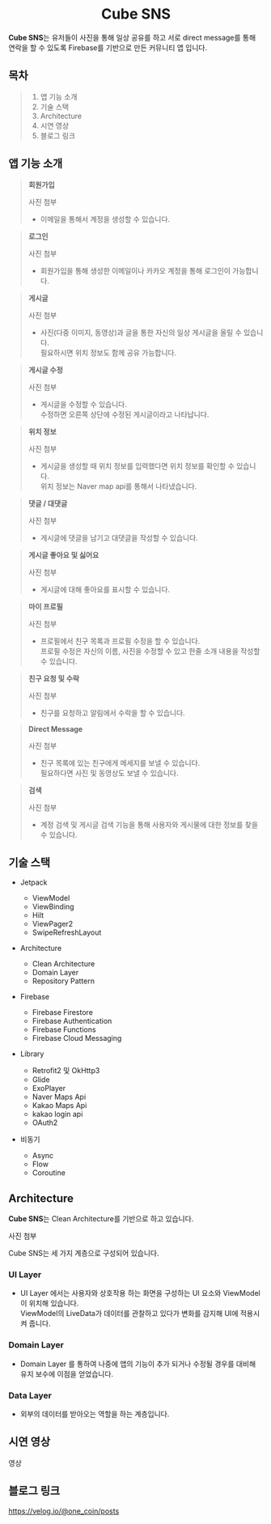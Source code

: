 # <div align="center">Cube SNS</div>

**Cube SNS**는 유저들이 사진을 통해 일상 공유를 하고 서로 direct message를 통해 연락을 할 수 있도록 Firebase를 기반으로 만든 커뮤니티 앱 입니다.

## 목차
> 1. 앱 기능 소개
> 2. 기술 스택
> 3. Architecture
> 4. 시연 영상
> 5. 블로그 링크




## 앱 기능 소개

> **회원가입**
> 
> 사진 첨부
> 
> -  이메일을 통해서 계정을 생성할 수 있습니다.


> **로그인**
> 
> 사진 첨부
> 
> -  회원가입을 통해 생성한 이메일이나 카카오 계정을 통해 로그인이 가능합니다.


> **게시글**
>
> 사진 첨부
>
> - 사진(다중 이미지, 동영상)과 글을 통한 자신의 일상 게시글을 올릴 수 있습니다. <br />필요하시면 위치 정보도 함께 공유 가능합니다.

> **게시글 수정**
>
> 사진 첨부
>
> - 게시글을 수정할 수 있습니다.<br />수정하면 오른쪽 상단에 수정된 게시글이라고 나타납니다.

> **위치 정보**
>
> 사진 첨부
>
> - 게시글을 생성할 때 위치 정보를 입력했다면 위치 정보를 확인할 수 있습니다.<br />위치 정보는 Naver map api를 통해서 나타냈습니다.

> **댓글 / 대댓글**
>
> 사진 첨부
>
> - 게시글에 댓글을 남기고 대댓글을 작성할 수 있습니다.

> **게시글 좋아요 및 싫어요**
>
> 사진 첨부
>
> - 게시글에 대해 좋아요를 표시할 수 있습니다.

> **마이 프로필**
>
> 사진 첨부
>
> - 프로필에서 친구 목록과 프로필 수정을 할 수 있습니다.<br />프로필 수정은 자신의 이름, 사진을 수정할 수 있고 한줄 소개 내용을 작성할 수 있습니다.

> **친구 요청 및 수락**
>
> 사진 첨부
>
> - 친구를 요청하고 알림에서 수락을 할 수 있습니다.

> **Direct Message**
>
> 사진 첨부
>
> - 친구 목록에 있는 친구에게 메세지를 보낼 수 있습니다.<br />필요하다면 사진 및 동영상도 보낼 수 있습니다.

> **검색**
>
> 사진 첨부
>
> - 계정 검색 및 게시글 검색 기능을 통해 사용자와 게시물에 대한 정보를 찾을 수 있습니다.




## 기술 스택 

- Jetpack
  - ViewModel
  - ViewBinding
  - Hilt
  - ViewPager2
  - SwipeRefreshLayout

  
- Architecture
  - Clean Architecture
  - Domain Layer
  - Repository Pattern

  
- Firebase
  - Firebase Firestore
  - Firebase Authentication
  - Firebase Functions
  - Firebase Cloud Messaging


- Library
  - Retrofit2 및 OkHttp3
  - Glide
  - ExoPlayer
  - Naver Maps Api
  - Kakao Maps Api
  - kakao login api
  - OAuth2

- 비동기
  - Async
  - Flow
  - Coroutine



## Architecture

**Cube SNS**는 Clean Architecture를 기반으로 하고 있습니다.

사진 첨부

Cube SNS는 세 가지 계층으로 구성되어 있습니다.

### UI Layer
- UI Layer 에서는 사용자와 상호작용 하는 화면을 구성하는 UI 요소와 ViewModel이 위치해 있습니다.<br/>ViewModel의 LiveData가 데이터를 관찰하고 있다가 변화를 감지해 UI에 적용시켜 줍니다.


### Domain Layer
- Domain Layer 를 통하여 나중에 앱의 기능이 추가 되거나 수정될 경우를 대비해 유지 보수에 이점을 얻었습니다.


### Data Layer
- 외부의 데이터를 받아오는 역할을 하는 계층입니다.





## 시연 영상

영상



## 블로그 링크

https://velog.io/@one_coin/posts
